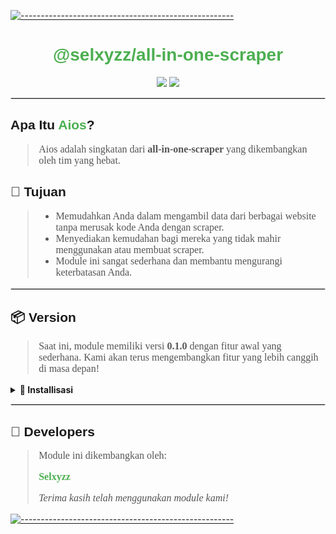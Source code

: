 <!DOCTYPE html>
<html>
<body>
  
<!-- Header dengan Divider -->
[![-----------------------------------------------------](https://raw.githubusercontent.com/andreasbm/readme/master/assets/lines/colored.png)](#table-of-contents)
<h1 style="text-align: center; font-family: Arial, sans-serif; color: #4CAF50;">@selxyzz/all-in-one-scraper</h1>

<!-- Badge -->
<p style="text-align: center;">
  <img src="https://img.shields.io/badge/AUTHOR-Selxyz-green.svg?style=for-the-badge&logo=github">
  <img src="https://img.shields.io/badge/AIOS-green.svg?style=for-the-badge&logo=apple">
</p>
<hr style="border: 1px solid #ddd;">

<!-- Apa Itu Aios -->
<h2 style="font-family: Arial, sans-serif;">Apa Itu <span style="color: #4CAF50;">Aios</span>?</h2>
<blockquote style="font-size: 16px; font-family: Georgia, serif; color: #555;">
  Aios adalah singkatan dari <strong>all-in-one-scraper</strong> yang dikembangkan oleh tim yang hebat.
</blockquote>

<!-- Tujuan -->
<h2 style="font-family: Arial, sans-serif;">🎯 Tujuan</h2>
<blockquote style="font-size: 16px; font-family: Georgia, serif; color: #555;">
  <ul>
    <li>Memudahkan Anda dalam mengambil data dari berbagai website tanpa merusak kode Anda dengan scraper.</li>
    <li>Menyediakan kemudahan bagi mereka yang tidak mahir menggunakan atau membuat scraper.</li>
    <li>Module ini sangat sederhana dan membantu mengurangi keterbatasan Anda.</li>
  </ul>
</blockquote>
<hr style="border: 1px solid #ddd;">

<!-- Version -->
<h2 style="font-family: Arial, sans-serif;">📦 Version</h2>
<blockquote style="font-size: 16px; font-family: Georgia, serif; color: #555;">
  <p>Saat ini, module memiliki versi <strong>0.1.0</strong> dengan fitur awal yang sederhana. Kami akan terus mengembangkan fitur yang lebih canggih di masa depan!</p>
</blockquote>

<!-- Install dan Penggunaan -->
<details>
  <summary><strong>💾 Installisasi</strong></summary>
  <pre>
  <code>npm i @selxyzz/all-in-one-scraper</code>
  </pre>
</details>
<hr style="border: 1px solid #ddd;">
<!-- Developers --> 
<h2 style="font-family: Arial, sans-serif;">👥 Developers</h2> 
<blockquote style="font-size: 16px; font-family: Georgia, serif; color: #555;"> <p>Module ini dikembangkan oleh:</p>
<p><a href="https://wa.me/6282181938329" style="color: #4CAF50; text-decoration: none;"><strong>Selxyzz</strong></a></p> 
<p><em>Terima kasih telah menggunakan module kami!</em></p> 
</blockquote> 
<!-- Footer Divider -->

[![-----------------------------------------------------](https://raw.githubusercontent.com/andreasbm/readme/master/assets/lines/colored.png)](#table-of-contents)